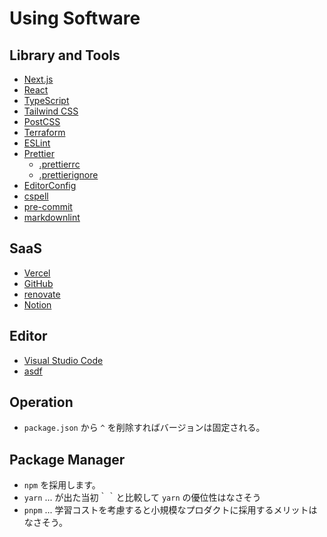 # Using Software

## Library and Tools

- [Next.js](https://nextjs.org/)
- [React](https://react.dev/)
- [TypeScript](https://www.typescriptlang.org/)
- [Tailwind CSS](https://tailwindcss.com/)
- [PostCSS](https://postcss.org/)
- [Terraform](https://www.terraform.io/)
- [ESLint](https://eslint.org/)
- [Prettier](https://prettier.io/)
  - [.prettierrc](https://prettier.io/docs/en/configuration.html)
  - [.prettierignore](https://prettier.io/docs/en/ignore.html#ignoring-files)
- [EditorConfig](https://editorconfig.org/)
- [cspell](https://cspell.org/)
- [pre-commit](https://pre-commit.com/)
- [markdownlint](https://github.com/DavidAnson/markdownlint)

## SaaS

- [Vercel](https://vercel.com/)
- [GitHub](https://github.com)
- [renovate](https://www.mend.io/renovate/)
- [Notion](https://www.notion.so/)

## Editor

- [Visual Studio Code](https://code.visualstudio.com/)
- [asdf](https://asdf-vm.com/)

## Operation

- `package.json` から `^` を削除すればバージョンは固定される。

## Package Manager

- `npm` を採用します。
- `yarn` ... が出た当初｀｀と比較して `yarn` の優位性はなさそう
- `pnpm` ... 学習コストを考慮すると小規模なプロダクトに採用するメリットはなさそう。
